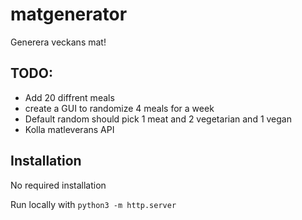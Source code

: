 # matgenerator
Generera veckans mat!

## TODO:
 - Add 20 diffrent meals
 - create a GUI to randomize 4 meals for a week 
 - Default random should pick 1 meat and 2 vegetarian and 1 vegan
 - Kolla matleverans API


 ## Installation
 No required installation

 Run locally with
 `python3 -m http.server`
 <!-- https://developer.mozilla.org/en-US/docs/Learn/Common_questions/set_up_a_local_testing_server -->